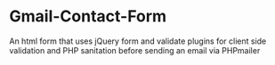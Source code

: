 # Gmail-Contact-Form
An html form that uses jQuery form and validate plugins for client side validation and PHP sanitation before sending an email via PHPmailer 
